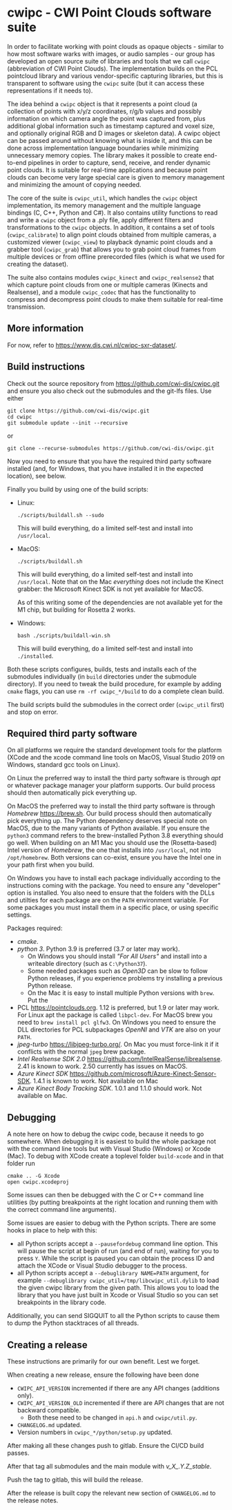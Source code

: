 # cwipc - CWI Point Clouds software suite


In order to facilitate working with point clouds as opaque objects - similar to how most software warks with images, or audio samples -  our group has developed an open source suite of libraries and tools that we call `cwipc` (abbreviation of CWI Point Clouds). The implementation builds on the PCL pointcloud library and various vendor-specific capturing libraries, but this is transparent to software using the `cwipc` suite (but it can access these representations if it needs to).

The idea behind a `cwipc` object is that it represents a point cloud (a collection of points with x/y/z coordinates, r/g/b values and possibly information on which camera angle the point was captured from, plus additional global information such as timestamp captured and voxel size, and optionally original RGB and D images or skeleton data). A cwipc object can be passed around without knowing what is inside it, and this can be done across implementation language boundaries while minimizing unnecessary memory copies. The library makes it possible to create end-to-end pipelines in order to capture, send, receive, and render dynamic point clouds. It is suitable for real-time applications and because point clouds can become very large special care is given to memory management and minimizing the amount of copying needed.

The core of the suite is `cwipc_util`, which handles the `cwipc` object implementation, its memory management and the multiple language bindings (C, C++, Python and C#). It also contains utility functions to read and write a `cwipc` object from a .ply file, apply different filters and transformations to the `cwipc` objects. In addition, it contains a set of tools (`cwipc_calibrate`) to align point clouds obtained from multiple cameras, a customized viewer (`cwipc_view`) to playback dynamic point clouds and a grabber tool (`cwipc_grab`) that allows you to grab point cloud frames from multiple devices or  from offline prerecorded files (which is what we used for creating the dataset).

The suite also contains modules `cwipc_kinect` and `cwipc_realsense2` that which capture point clouds from one or multiple cameras (Kinects and Realsense), and a module `cwipc_codec` that has the functionality to compress and decompress point clouds to make them suitable for real-time transmission. 

## More information

For now, refer to <https://www.dis.cwi.nl/cwipc-sxr-dataset/>.

## Build instructions

Check out the source repository from <https://github.com/cwi-dis/cwipc.git> and ensure you also check out the submodules and the git-lfs files. Use either

```
git clone https://github.com/cwi-dis/cwipc.git
cd cwipc
git submodule update --init --recursive
```

or

```
git clone --recurse-submodules https://github.com/cwi-dis/cwipc.git
```

Now you need to ensure that you have the required third party software installed (and, for Windows, that you have installed it in the expected location), see below.

Finally you build by using one of the build scripts:

- Linux:

  ```
  ./scripts/buildall.sh --sudo
  ```
  
  This will build everything, do a limited self-test and install into `/usr/local`.

- MacOS:

  ```
  ./scripts/buildall.sh
  ```
  
  This will build everything, do a limited self-test and install into `/usr/local`. Note that on the Mac _everything_ does not include the Kinect grabber: the Microsoft Kinect SDK is not yet available for MacOS.
  
  As of this writing some of the dependencies are not available yet for the M1 chip, but building for Rosetta 2 works.

- Windows:

  ```
  bash ./scripts/buildall-win.sh
  ```
  This will build everything, do a limited self-test and install into `./installed`.
  
Both these scripts configures, builds, tests and installs each of the submodules individually (in `build` directories under the submodule directory). If you need to tweak the build procedure, for example by adding `cmake` flags, you can use `rm -rf cwipc_*/build` to do a complete clean build.

The build scripts build the submodules in the correct order (`cwipc_util` first) and stop on error.

## Required third party software

On all platforms we require the standard development tools for the platform (XCode and the xcode command line tools on MacOS, Visual Studio 2019 on Windows, standard gcc tools on Linux).

On Linux the preferred way to install the third party software is through _apt_ or whatever package manager your platform supports. Our build process should then automatically pick everything up.

On MacOS the preferred way to install the third party software is through _Homebrew_ <https://brew.sh>. Our build process should then automatically pick everything up. The Python dependency deserves special note on MacOS, due to the many variants of Python available. If you ensure the `python3` command refers to the brew-installed Python 3.8 everything should go well. When building on an M1 Mac you should use the (Rosetta-based) Intel version of _Homebrew_, the one that installs into `/usr/local`, not into `/opt/homebrew`. Both versions can co-exist, ensure you have the Intel one in your path first when you build.

On Windows you have to install each package individually according to the instructions coming with the package. You need to ensure any "developer" option is installed. You also need to ensure that the folders with the DLLs and utilties for each package are on the `PATH` environment variable. For some packages you must install them in a specific place, or using specific settings.

Packages required:

- _cmake_. 
- _python 3_. Python 3.9 is preferred (3.7 or later may work). 
	- On Windows you should install _"For All Users"_ and install into a writeable directory (such as `C:\Python37`). 
	- Some needed packages such as _Open3D_ can be slow to follow Python releases, if you experience problems try installing a previous Python release. 
	- On the Mac it is easy to install multiple Python versions with `brew`. Put the
- PCL <https://pointclouds.org>. 1.12 is preferred, but 1.9 or later may work. For Linux apt the package is called `libpcl-dev`. For MacOS brew you need to  `brew install pcl glfw3`. On Windows you need to ensure the DLL directories for PCL subpackages _OpenNI_ and _VTK_ are also on your `PATH`.
- _jpeg-turbo_ <https://libjpeg-turbo.org/>. On Mac you must force-link it if it conflicts with the normal `jpeg` brew package.
- _Intel Realsense SDK 2.0_ <https://github.com/IntelRealSense/librealsense>. 2.41 is known to work. 2.50 currently has issues on MacOS.
- _Azure Kinect SDK_ <https://github.com/microsoft/Azure-Kinect-Sensor-SDK>. 1.4.1 is known to work. Not available on Mac
- _Azure Kinect Body Tracking SDK_. 1.0.1 and 1.1.0 should work. Not available on Mac.

## Debugging

A note here on how to debug the cwipc code, because it needs to go somewhere. When debugging it is easiest to build the whole package not with the command line tools but with Visual Studio (Windows) or Xcode (Mac). To debug with XCode create a toplevel folder `build-xcode` and in that folder run

```
cmake .. -G Xcode
open cwipc.xcodeproj
```

Some issues can then be debugged with the C or C++ command line utilities (by putting breakpoints at the right location and running them with the correct command line arguments).

Some issues are easier to debug with the Python scripts. There are some hooks in place to help with this:

- all Python scripts accept a `--pausefordebug` command line option. This will pause the script at begin of run (and end of run), waiting for you to press `Y`. While the script is paused you can obtain the process ID and attach the XCode or Visual Studio debugger to the process.
- all Python scripts accept a `--debuglibrary NAME=PATH` argument, for example `--debuglibrary cwipc_util=/tmp/libcwipc_util.dylib` to load the given cwipc library from the given path. This allows you to load the library that you have just built in Xcode or Visual Studio so you can set breakpoints in the library code.

Additionally, you can send SIGQUIT to all the Python scripts to cause them to dump the Python stacktraces of all threads.

## Creating a release

These instructions are primarily for our own benefit. Lest we forget.

When creating a new release, ensure the following have been done

- `CWIPC_API_VERSION` incremented if there are any API changes (additions only).
- `CWIPC_API_VERSION_OLD` incremented if there are API changes that are not backward compatible.
	- Both these need to be changed in `api.h` and `cwipc/util.py`.
- `CHANGELOG.md` updated.
- Version numbers in `cwipc_*/python/setup.py` updated.

After making all these changes push to gitlab. Ensure the CI/CD build passes.

After that tag all submodules and the main module with *v_X_._Y_._Z_\_stable*.

Push the tag to gitlab, this will build the release.

After the release is built copy the relevant new section of `CHANGELOG.md` to the release notes.